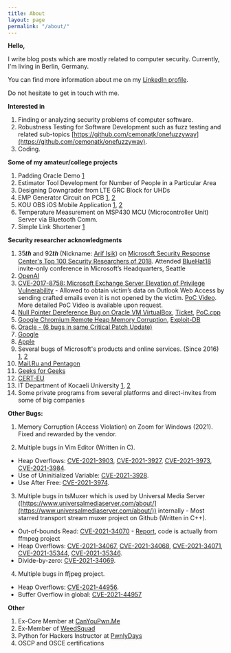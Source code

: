 ```yaml
---
title: About
layout: page
permalink: "/about/"
---
```


**Hello,**

I write blog posts which are mostly related to computer security. Currently, I'm living in Berlin, Germany.

You can find more information about me on my [LinkedIn profile](https://www.linkedin.com/in/cemkaragun/).

Do not hesitate to get in touch with me.


**Interested in**

1. Finding or analyzing security problems of computer software.
2. Robustness Testing for Software Development such as fuzz testing and related sub-topics [https://github.com/cemonatk/onefuzzyway](https://github.com/cemonatk/onefuzzyway).
3. Coding.


**Some of my amateur/college projects**

1. Padding Oracle Demo [1](https://github.com/cemonatk/padding-oracle-demo) 
3. Estimator Tool Development for Number of People in a Particular Area
4. Designing Downgrader from LTE GRC Block for UHDs
5. EMP Generator Circuit on PCB [1](https://www.youtube.com/watch?v=0AXbYcZK5Zg), [2](https://www.youtube.com/watch?v=L3rPS9NVulY)
6. KOU OBS iOS Mobile Application [1](https://archive.fo/IFAER), [2](https://apps.apple.com/tr/app/ko%C3%BC-%C3%B6bs/id1299810090)
7. Temperature Measurement on MSP430 MCU (Microcontroller Unit) Server via Bluetooth Comm.
8. Simple Link Shortener [1](https://github.com/cemonatk/simple-linkshortener)


**Security researcher acknowledgments**

1. 35𝒕𝒉 and 92𝒕𝒉 (Nickname: [Arif Isik](https://en.wikipedia.org/wiki/G.O.R.A.#Cast)) on [Microsoft Security Response Center's Top 100 Security Researchers of 2018](https://web.archive.org/web/20240602222231/https://msrc.microsoft.com/blog/2018/08/microsofts-top-100-security-researchers-black-hat-2018-edition/#:~:text=Cem). Attended [BlueHat18](https://en.wikipedia.org/wiki/BlueHat) invite-only conference in Microsoft’s Headquarters, Seattle
2. [OpenAI](https://bugcrowd.com/cemonatk#:~:text=Hall%20of%20Fame) 
3. [CVE-2017-8758: Microsoft Exchange Server Elevation of Privilege Vulnerability](https://portal.msrc.microsoft.com/en-us/security-guidance/advisory/CVE-2017-8758) - Allowed to obtain victim’s data on Outlook Web Access by sending crafted emails even it is not opened by the victim. [PoC Video](https://www.youtube.com/watch?v=aM2CgwQRlfk). More detailed PoC Video is available upon request.	
4. [Null Pointer Dereference Bug on Oracle VM VirtualBox](https://cems.fun/2020/06/15/nullptr-dereference-virtualbox.html), [Ticket](https://www.virtualbox.org/ticket/19579), [PoC.cpp](https://www.virtualbox.org/attachment/ticket/19579/poc.cpp)
5. [Google Chromium Remote Heap Memory Corruption](https://cems.fun/2020/03/22/Chromium-Bug.html), [Exploit-DB](https://www.exploit-db.com/exploits/48237)
6. [Oracle - (6 bugs in same Critical Patch Update)](https://web.archive.org/web/20190417195511/http://www.oracle.com/technetwork/security-advisory/cpujul2018-4258247.html#:~:text=Cem)
7. [Google](https://web.archive.org/web/20231206083111/https://vrp-game.appspot.com/profile/fc53bebf-3574-4c00-a6a1-f72e75ff84f0)
8. [Apple](https://web.archive.org/web/20250313125526/https://support.apple.com/tr-tr/102815#:~:text=Cem)
9. Several bugs of Microsoft's products and online services. (Since 2016) [1](https://www.microsoft.com/en-us/msrc/researcher-acknowledgments-online-services-archive), [2](https://portal.msrc.microsoft.com/en-us/security-guidance/researcher-acknowledgments-online-services)
10. [Mail.Ru and Pentagon](https://hackerone.com/cemonatk/thanks)
11. [Geeks for Geeks](https://www.geeksforgeeks.org/certificates/#Appreciation)
12. [CERT-EU](https://web.archive.org/web/20250122090925/https://cert.europa.eu/hall-of-fame#:~:text=Cem)
13. IT Department of Kocaeli University [1](https://ebys.kocaeli.edu.tr/enVision/Validate_Doc.aspx?V=BEL94JFVZ), [2](https://ebys.kocaeli.edu.tr/enVision/Validate_Doc.aspx?V=BEKVTH63)
14. Some private programs from several platforms and direct-invites from some of big companies

**Other Bugs:**

1.  Memory Corruption (Access Violation) on Zoom for Windows (2021). Fixed and rewarded by the vendor.

2. Multiple bugs in Vim Editor (Written in C).
- Heap Overflows: [CVE-2021-3903](https://github.com/cemonatk/onefuzzyway/tree/main/CVEs/vim/CVE-2021-3903.md), [CVE-2021-3927](https://github.com/cemonatk/onefuzzyway/tree/main/CVEs/vim/CVE-2021-3927.md), [CVE-2021-3973](https://github.com/cemonatk/onefuzzyway/tree/main/CVEs/vim/CVE-2021-3973.md), [CVE-2021-3984](https://github.com/cemonatk/onefuzzyway/tree/main/CVEs/vim/CVE-2021-3984.md).
- Use of Uninitialized Variable: [CVE-2021-3928](https://github.com/cemonatk/onefuzzyway/tree/main/CVEs/vim/CVE-2021-3928.md).
- Use After Free: [CVE-2021-3974](https://github.com/cemonatk/onefuzzyway/tree/main/CVEs/vim/CVE-2021-3974.md).


3. Multiple bugs in tsMuxer which is used by Universal Media Server ([https://www.universalmediaserver.com/about/](https://www.universalmediaserver.com/about/)) internally - Most starred transport stream muxer project on Github (Written in C++).
- Out-of-bounds Read: [CVE-2021-34070](https://github.com/cemonatk/onefuzzyway/tree/main/CVEs/tsMuxer/CVE-2021-34070.md) - [Report](https://github.com/justdan96/tsMuxer/issues/426), code is actually from ffmpeg project
- Heap Overflows: [CVE-2021-34067](https://github.com/cemonatk/onefuzzyway/tree/main/CVEs/tsMuxer/CVE-2021-34067.md), [CVE-2021-34068](https://github.com/cemonatk/onefuzzyway/tree/main/CVEs/tsMuxer/CVE-2021-34068.md), [CVE-2021-34071](https://github.com/cemonatk/onefuzzyway/tree/main/CVEs/tsMuxer/CVE-2021-34071.md), [CVE-2021-35344](https://github.com/cemonatk/onefuzzyway/tree/main/CVEs/tsMuxer/CVE-2021-35344.md), [CVE-2021-35346](https://github.com/cemonatk/onefuzzyway/tree/main/CVEs/tsMuxer/CVE-2021-35346.md).
- Divide-by-zero: [CVE-2021-34069](https://github.com/cemonatk/onefuzzyway/tree/main/CVEs/tsMuxer/CVE-2021-34069.md).

4. Multiple bugs in ffjpeg project.
- Heap Overflows: [CVE-2021-44956](https://github.com/cemonatk/onefuzzyway/tree/main/CVEs/ffjpeg/CVE-2021-44956.md).
- Buffer Overflow in global: [CVE-2021-44957](https://github.com/cemonatk/onefuzzyway/tree/main/CVEs/ffjpeg/CVE-2021-44957.md)

**Other**

1. Ex-Core Member at [CanYouPwn.Me](https://canyoupwn.me/about-us/)
2. Ex-Member of [WeedSquad](https://weedsquad.github.io/pages/wall-of-fame.html)
3. Python for Hackers Instructor at [PwnlyDays](https://web.archive.org/web/20171213055013/http:/event.ybu.edu.tr/etkinlik/585)
4. OSCP and OSCE certifications
